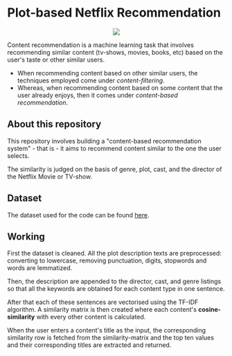 # Plot-based Netflix Recommendation
<p align = "center">
<img src = "https://forthebadge.com/images/badges/made-with-python.svg">
</p>
Content recommendation is a machine learning task that involves recommending similar content (tv-shows, movies, books, etc) based on the user's taste or other similar users.


* When recommending content based on other similar users, the techniques employed come under *content-filtering*.
* Whereas, when recommending content based on some content that the user already enjoys, then it comes under *content-based recommendation*.

## About this repository

This repository involves building a "content-based recommendation system" - that is - it aims to recommend content similar to the one the user selects.

The similarity is judged on the basis of genre, plot, cast, and the director of the Netflix Movie or TV-show.

## Dataset

The dataset used for the code can be found [here](https://www.kaggle.com/shivamb/netflix-shows).

## Working

First the dataset is cleaned. All the plot description texts are preprocessed: converting to lowercase, removing punctuation, digits, stopwords and words are lemmatized. 

Then, the description are appended to the director, cast, and genre listings so that all the keywords are obtained for each content type in one sentence.

After that each of these sentences are vectorised using the TF-IDF algorithm. A similarity matrix is then created where each content's **cosine-similarity** with every other content is calculated.

When the user enters a content's title as the input, the corresponding similarity row is fetched from the similarity-matrix and the top ten values and their corresponding titles are extracted and returned.

